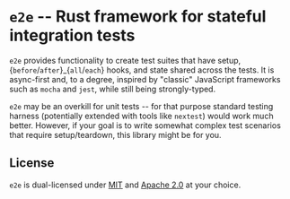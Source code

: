 # `e2e` -- Rust framework for stateful integration tests

`e2e` provides functionality to create test suites that have setup, {`before`/`after`}_{`all`/`each`} hooks, and state
shared across the tests.
It is async-first and, to a degree, inspired by "classic" JavaScript frameworks such as `mocha` and `jest`, while still
being strongly-typed.

`e2e` may be an overkill for unit tests -- for that purpose standard testing harness (potentially extended
with tools like `nextest`) would work much better.
However, if your goal is to write somewhat complex test scenarios that require setup/teardown, this library might be
for you.

## License

`e2e` is dual-licensed under [MIT](LICENSE-MIT) and [Apache 2.0](LICENSE-APACHE) at your choice.
